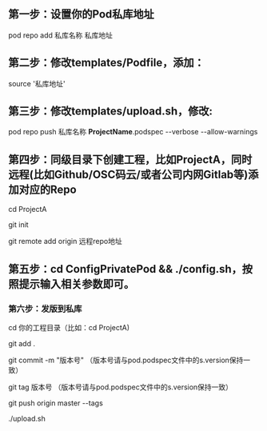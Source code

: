 ## 第一步：设置你的Pod私库地址


pod repo add 私库名称 私库地址


## 第二步：修改templates/Podfile，添加：


source '私库地址'  



## 第三步：修改templates/upload.sh，修改:  


pod repo push 私库名称 __ProjectName__.podspec --verbose --allow-warnings  


## 第四步：同级目录下创建工程，比如ProjectA，同时远程(比如Github/OSC码云/或者公司内网Gitlab等)添加对应的Repo  


cd ProjectA  


git init  


git remote add origin 远程repo地址  


## 第五步：cd ConfigPrivatePod && ./config.sh，按照提示输入相关参数即可。


### 第六步：发版到私库


cd 你的工程目录（比如：cd ProjectA)


git add .


git commit -m "版本号"	（版本号请与pod.podspec文件中的s.version保持一致）


git tag 版本号	 （版本号请与pod.podspec文件中的s.version保持一致）


git push origin master --tags


./upload.sh